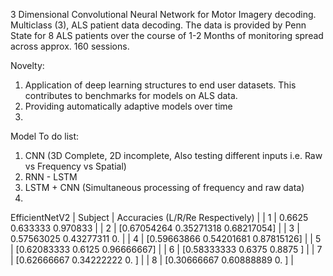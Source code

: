 3 Dimensional Convolutional Neural Network for Motor Imagery decoding. Multiclass (3), ALS patient data decoding. 
The data is provided by Penn State for 8 ALS patients over the course of 1-2 Months of monitoring spread across approx. 160 sessions.

Novelty: 
1) Application of deep learning structures to end user datasets. This contributes to benchmarks for models on ALS data.
2) Providing automatically adaptive models over time
3) 

Model To do list: 
1) CNN (3D Complete, 2D incomplete, Also testing different inputs i.e. Raw vs Frequency vs Spatial)
2) RNN - LSTM
3) LSTM + CNN (Simultaneous processing of frequency and raw data)
4) 


EfficientNetV2 
| Subject | Accuracies (L/R/Re Respectively)              |
|    1    | 0.6625 0.633333 0.970833                      |
|    2    | [0.67054264 0.35271318 0.68217054]            |
|    3    | 0.57563025 0.43277311 0.                      |
|    4    | [0.59663866 0.54201681 0.87815126]            |
|    5    | [0.62083333 0.6125     0.96666667]            |
|    6    | [0.58333333 0.6375     0.8875    ]            |
|    7    | [0.62666667 0.34222222 0.        ]            |
|    8    | [0.30666667 0.60888889 0.        ]            |



